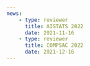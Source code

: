 ```yaml
---
news:
    - type: reviewer
      title: AISTATS 2022
      date: 2021-11-16
    - type: reviewer
      title: COMPSAC 2022
      date: 2021-12-16
---
```

